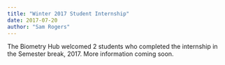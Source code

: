 ```yaml
---
title: "Winter 2017 Student Internship"
date: 2017-07-20
author: "Sam Rogers"
---
```


The Biometry Hub welcomed 2 students who completed the internship in the Semester break, 2017. More information coming soon.